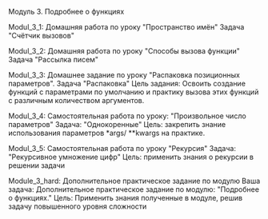 Модуль 3. Подробнее о функциях

Modul_3_1: Домашняя работа по уроку "Пространство имён"
Задача "Счётчик вызовов"

Modul_3_2: Домашняя работа по уроку "Способы вызова функции"
Задача "Рассылка писем"

Modul_3_3: Домашнее задание по уроку "Распаковка позиционных параметров".
Задача "Распаковка"
Цель задания: Освоить создание функций с параметрами по умолчанию и практику вызова этих функций с различным количеством аргументов.

Modul_3_4: Самостоятельная работа по уроку: "Произвольное число параметров"
Задача: "Однокоренные"
Цель: закрепить знание использования параметров *args/ **kwargs на практике.

Modul_3_5: Самостоятельная работа по уроку "Рекурсия"
Задача: "Рекурсивное умножение цифр"
Цель: применить знания о рекурсии в решении задачи

Module_3_hard: Дополнительное практическое задание по модулю
Ваша задача: Дополнительное практическое задание по модулю: "Подробнее о функциях."
Цель: Применить знания полученные в модуле, решив задачу повышенного уровня сложности


